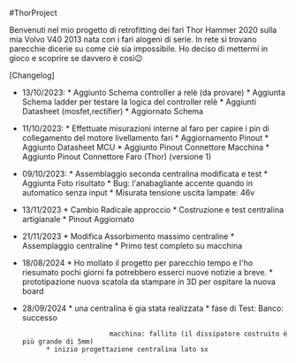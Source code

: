 #ThorProject


Benvenuti nel mio progetto di retrofitting dei fari Thor Hammer 2020 sulla mia Volvo V40 2013 nata con i fari alogeni di serie.
In rete si trovano parecchie dicerie su come ciè sia impossibile.
Ho deciso di mettermi in gioco e scoprire se davvero è così😉



[Changelog]

- 13/10/2023: * Aggiunto Schema controller a relè (da provare)
              * Aggiunta Schema ladder per testare la logica del controller relè
              * Aggiunti Datasheet (mosfet,rectifier)
              * Aggiornato Schema

- 11/10/2023: * Effettuate misurazioni interne al faro per capire i pin di collegamento del motore livellamento fari
              * Aggiornamento Pinout
              * Aggiunto Datasheet MCU
              * Aggiunto Pinout Connettore Macchina
              * Aggiunto Pinout Connettore Faro (Thor) (versione 1)

- 09/10/2023: * Assemblaggio seconda centralina modificata e test
              * Aggiunta Foto risultato
              * Bug: l'anabagliante accente quando in automatico senza input
              * Misurata tensione uscita lampate: 46v

- 13/11/2023 * Cambio Radicale approccio 
             * Costruzione e test centralina artigianale
             * Pinout Aggiornato

- 21/11/2023 * Modifica Assorbimento massimo centraline
             * Assemplaggio centraline
             * Primo test completo su macchina

- 18/08/2024 * Ho mollato il progetto per parecchio tempo e l'ho riesumato pochi giorni fa
			   potrebbero esserci nuove notizie a breve.
			 * prototipazione nuova scatola da stampare in 3D per ospitare la nuova board
			 
- 28/09/2024 * una centralina è gia stata realizzata
			 * fase di Test:
				            Banco: successo
							
							macchina: fallito (il dissipatore costruito è più grande di 5mm)
			* inizio progettazione centralina lato sx
							
               
